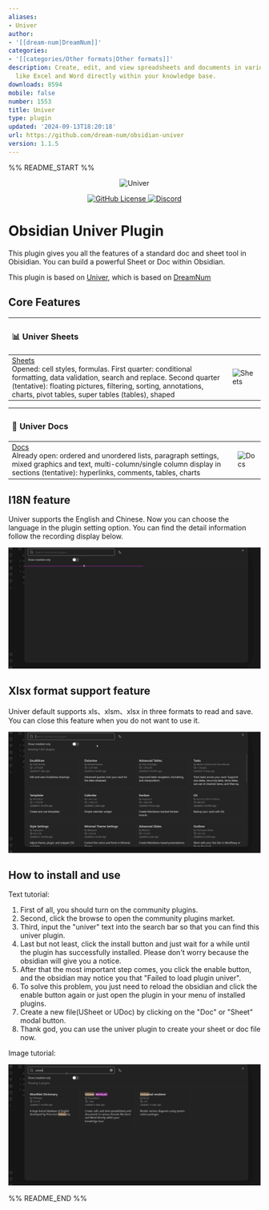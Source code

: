 ```yaml
---
aliases:
- Univer
author:
- '[[dream-num|DreamNum]]'
categories:
- '[[categories/Other formats|Other formats]]'
description: Create, edit, and view spreadsheets and documents in various formats
  like Excel and Word directly within your knowledge base.
downloads: 8594
mobile: false
number: 1553
title: Univer
type: plugin
updated: '2024-09-13T18:20:18'
url: https://github.com/dream-num/obsidian-univer
version: 1.1.5
---
```


%% README_START %%

<p align="center">
    <picture>
        <source media="(prefers-color-scheme: dark)" srcset="./assets/banner-light.png">
        <img src="https://raw.githubusercontent.com/dream-num/obsidian-univer/HEAD/assets/banner-dark.png" alt="Univer" width="400" />
    </picture>
</p>

<p align="center">
    <a href="./LICENSE.txt">
        <img src="https://img.shields.io/github/license/dream-num/univer" alt="GitHub License" />
    </a>
    <a href="https://discord.gg/z3NKNT6D2f">
        <img src="https://img.shields.io/discord/1136129819961217077?logo=discord&logoColor=FFFFFF&label=discord&color=5865F2" alt="Discord" />
    </a>
</p>

# Obsidian Univer Plugin
This plugin gives you all the features of a standard doc and sheet tool in Obisidian. You can build a powerful Sheet or Doc within Obsidian.

This plugin is based on [Univer](https://github.com/dream-num/univer), which is based on [DreamNum](https://github.com/dream-num)

## Core Features

| <h3>📊 Univer Sheets</h3> | |
| :------------------------ | :------------------- |
| [Sheets](https://www.univer.ai/examples/sheets/)<br>Opened: cell styles, formulas. First quarter: conditional formatting, data validation, search and replace. Second quarter (tentative): floating pictures, filtering, sorting, annotations, charts, pivot tables, super tables (tables), shaped | ![Sheets](https://raw.githubusercontent.com/dream-num/obsidian-univer/HEAD/assets/sheet.gif) |

| <h3>📝 Univer Docs</h3> | |
| :---------------------- | :------------------- |
| [Docs](https://www.univer.ai/examples/docs/)<br>Already open: ordered and unordered lists, paragraph settings, mixed graphics and text, multi-column/single column display in sections (tentative): hyperlinks, comments, tables, charts | ![Docs](https://raw.githubusercontent.com/dream-num/obsidian-univer/HEAD/assets/doc.gif) |

## I18N feature

Univer supports the English and Chinese. Now you can choose the language in the plugin setting option. You can find the detail information follow the recording display below.

![img](https://raw.githubusercontent.com/dream-num/obsidian-univer/HEAD/assets/language.gif)

## Xlsx format support feature

Univer default supports xls、xlsm、xlsx in three formats to read and save. You can close this feature when you do not want to use it.

![img](https://raw.githubusercontent.com/dream-num/obsidian-univer/HEAD/assets/excel.gif)

## How to install and use

Text tutorial:

1. First of all, you should turn on the community plugins.
2. Second, click the browse to open the community plugins market.
3. Third, input the "univer" text into the search bar so that you can find this univer plugin.
4. Last but not least, click the install button and just wait for a while until the plugin has successfully installed. Please don't worry because the obsidian will give you a notice.
5. After that the most important step comes, you click the enable button, and the obsidian may notice you that "Failed to  load plugin univer".
6. To solve this problem, you just need to reload the obsidian and click the enable button again or just open the plugin in your menu of installed plugins.
7. Create a new file(USheet or UDoc) by clicking on the "Doc" or "Sheet" modal button.
8. Thank god, you can use the univer plugin to create your sheet or doc file now.

Image tutorial:

![!img](https://raw.githubusercontent.com/dream-num/obsidian-univer/HEAD/assets/use.gif)


%% README_END %%